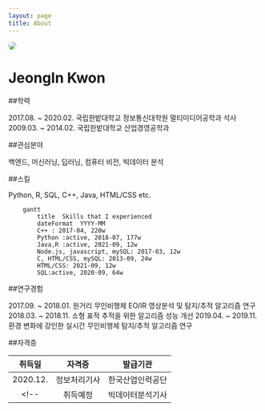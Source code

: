 ```yaml
---
layout: page
title: About
---
```


<img src="https://github.com/joniekwon/joniekwon.github.io/blob/main/img/self.jpg?raw=true" width="auto" height="auto" style="border-radius:50%" align="bottom">

<h1>JeongIn Kwon</h1>

##학력

2017.08. ~ 2020.02. 국립한밭대학교 정보통신대학원 멀티미디어공학과 석사
2009.03. ~ 2014.02. 국립한밭대학교 산업경영공학과

##관심분야

백엔드, 머신러닝, 딥러닝, 컴퓨터 비전, 빅데이터 분석


##스킬

Python, R, SQL, C++, Java, HTML/CSS etc.

```mermaid
	gantt
        title  Skills that I experienced
        dateFormat  YYYY-MM
        C++ : 2017-04, 220w
        Python :active, 2018-07, 177w
        Java,R :active, 2021-09, 12w
        Node.js, javascript, mySQL: 2017-03, 12w
        C, HTML/CSS, mySQL: 2013-09, 24w
        HTML/CSS: 2021-09, 12w
        SQL:active, 2020-09, 64w
```

##연구경험

2017.09. ~ 2018.01. 원거리 무인비행체 EO/IR 영상분석 및 탐지/추적 알고리즘 연구
2018.03. ~ 2018.11. 소형 표적 추적을 위한 알고리즘 성능 개선
2019.04. ~ 2019.11. 환경 변화에 강인한 실시간 무인비행체 탐지/추적 알고리즘 연구

##자격증

|  취득일  |     자격증     |     발급기관     |
|:-------:|:-------------:|:---------------:|
| 2020.12.|   정보처리기사  |  한국산업인력공단 |
<!--| 취득예정 | 빅데이터분석기사 |한국데이터산업진흥원|-->
